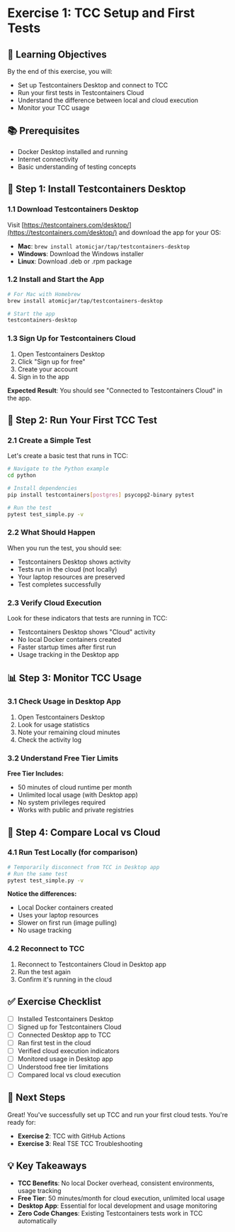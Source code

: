 # Exercise 1: TCC Setup and First Tests

## 🎯 Learning Objectives

By the end of this exercise, you will:
- Set up Testcontainers Desktop and connect to TCC
- Run your first tests in Testcontainers Cloud
- Understand the difference between local and cloud execution
- Monitor your TCC usage

## 📚 Prerequisites

- Docker Desktop installed and running
- Internet connectivity
- Basic understanding of testing concepts

## 🚀 Step 1: Install Testcontainers Desktop

### 1.1 Download Testcontainers Desktop

Visit [https://testcontainers.com/desktop/](https://testcontainers.com/desktop/) and download the app for your OS:

- **Mac**: `brew install atomicjar/tap/testcontainers-desktop`
- **Windows**: Download the Windows installer
- **Linux**: Download .deb or .rpm package

### 1.2 Install and Start the App

```bash
# For Mac with Homebrew
brew install atomicjar/tap/testcontainers-desktop

# Start the app
testcontainers-desktop
```

### 1.3 Sign Up for Testcontainers Cloud

1. Open Testcontainers Desktop
2. Click "Sign up for free"
3. Create your account
4. Sign in to the app

**Expected Result**: You should see "Connected to Testcontainers Cloud" in the app.

## 🧪 Step 2: Run Your First TCC Test

### 2.1 Create a Simple Test

Let's create a basic test that runs in TCC:

```bash
# Navigate to the Python example
cd python

# Install dependencies
pip install testcontainers[postgres] psycopg2-binary pytest

# Run the test
pytest test_simple.py -v
```

### 2.2 What Should Happen

When you run the test, you should see:
- Testcontainers Desktop shows activity
- Tests run in the cloud (not locally)
- Your laptop resources are preserved
- Test completes successfully

### 2.3 Verify Cloud Execution

Look for these indicators that tests are running in TCC:
- Testcontainers Desktop shows "Cloud" activity
- No local Docker containers created
- Faster startup times after first run
- Usage tracking in the Desktop app

## 📊 Step 3: Monitor TCC Usage

### 3.1 Check Usage in Desktop App

1. Open Testcontainers Desktop
2. Look for usage statistics
3. Note your remaining cloud minutes
4. Check the activity log

### 3.2 Understand Free Tier Limits

**Free Tier Includes:**
- 50 minutes of cloud runtime per month
- Unlimited local usage (with Desktop app)
- No system privileges required
- Works with public and private registries

## 🎯 Step 4: Compare Local vs Cloud

### 4.1 Run Test Locally (for comparison)

```bash
# Temporarily disconnect from TCC in Desktop app
# Run the same test
pytest test_simple.py -v
```

**Notice the differences:**
- Local Docker containers created
- Uses your laptop resources
- Slower on first run (image pulling)
- No usage tracking

### 4.2 Reconnect to TCC

1. Reconnect to Testcontainers Cloud in Desktop app
2. Run the test again
3. Confirm it's running in the cloud

## ✅ Exercise Checklist

- [ ] Installed Testcontainers Desktop
- [ ] Signed up for Testcontainers Cloud
- [ ] Connected Desktop app to TCC
- [ ] Ran first test in the cloud
- [ ] Verified cloud execution indicators
- [ ] Monitored usage in Desktop app
- [ ] Understood free tier limitations
- [ ] Compared local vs cloud execution

## 🚀 Next Steps

Great! You've successfully set up TCC and run your first cloud tests. You're ready for:

- **Exercise 2**: TCC with GitHub Actions
- **Exercise 3**: Real TSE TCC Troubleshooting

## 💡 Key Takeaways

- **TCC Benefits**: No local Docker overhead, consistent environments, usage tracking
- **Free Tier**: 50 minutes/month for cloud execution, unlimited local usage
- **Desktop App**: Essential for local development and usage monitoring
- **Zero Code Changes**: Existing Testcontainers tests work in TCC automatically
